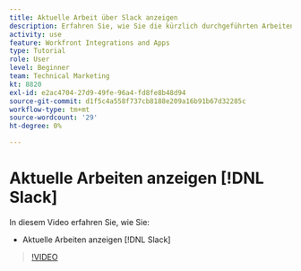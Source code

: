 ```yaml
---
title: Aktuelle Arbeit über Slack anzeigen
description: Erfahren Sie, wie Sie die kürzlich durchgeführten Arbeiten im Slack ansehen können.
activity: use
feature: Workfront Integrations and Apps
type: Tutorial
role: User
level: Beginner
team: Technical Marketing
kt: 8820
exl-id: e2ac4704-27d9-49fe-96a4-fd8fe8b48d94
source-git-commit: d1f5c4a558f737cb8188e209a16b91b67d32285c
workflow-type: tm+mt
source-wordcount: '29'
ht-degree: 0%

---
```


# Aktuelle Arbeiten anzeigen [!DNL Slack]

In diesem Video erfahren Sie, wie Sie:

* Aktuelle Arbeiten anzeigen [!DNL Slack]

>[!VIDEO](https://video.tv.adobe.com/v/335120/?quality=12)
